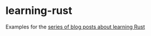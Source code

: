 # learning-rust
Examples for the [series of blog posts about learning Rust][1]

[1]:(https://ashrubbery.squarespace.com/computers/tag/learningrust)
